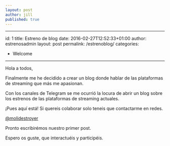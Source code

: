 ```yaml
---
layout: post
author: jill
published: true
---
```

---
id: 1
title: Estreno de blog
date: 2016-02-27T12:52:33+01:00
author: estrenosadmin
layout: post
permalink: /estrenoblog/
categories:
  - Welcome
---
Hola a todos,

Finalmente me he decidido a crear un blog donde hablar de las plataformas de streaming que más me apasionan.<!--break-->

Con los canales de Telegram se me ocurrió la locura de abrir un blog sobre los estrenos de las plataformas de streaming actuales.

¡Pues aquí está! Si quereis colaborar solo teneis que contactarme en redes.

[@molidestroyer](https://instagram.com/molidestroyer)

Pronto escribirémos nuestro primer post.

Espero os guste, que interactuéis y participéis.


